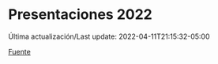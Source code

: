 # Presentaciones 2022

Última actualización/Last update: 2022-04-11T21:15:32-05:00

 [Fuente](https://www.gob.mx/salud/documentos/presentaciones-2022)
